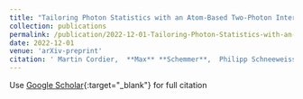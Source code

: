 ```yaml
---
title: "Tailoring Photon Statistics with an Atom-Based Two-Photon Interferometer"
collection: publications
permalink: /publication/2022-12-01-Tailoring-Photon-Statistics-with-an-Atom-Based-Two-Photon-Interferometer
date: 2022-12-01
venue: 'arXiv-preprint'
citation: ' Martin Cordier,  **Max** **Schemmer**,  Philipp Schneeweiss,  Jürgen Volz,  Arno Rauschenbeutel, &quot;Tailoring Photon Statistics with an Atom-Based Two-Photon Interferometer.&quot; arXiv-preprint, 2022.'
---
```

Use [Google Scholar](https://scholar.google.com/scholar?q=Tailoring+Photon+Statistics+with+an+Atom+Based+Two+Photon+Interferometer){:target="_blank"} for full citation
